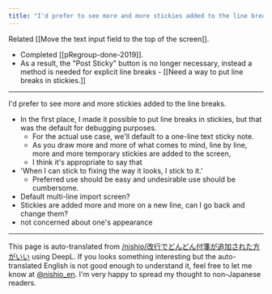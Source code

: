 ```yaml
---
title: "I'd prefer to see more and more stickies added to the line breaks."
---
```


Related [[Move the text input field to the top of the screen]].
- Completed [[pRegroup-done-2019]].
- As a result, the "Post Sticky" button is no longer necessary, instead a method is needed for explicit line breaks
        - [[Need a way to put line breaks in stickies.]]
---
I'd prefer to see more and more stickies added to the line breaks.
- In the first place, I made it possible to put line breaks in stickies, but that was the default for debugging purposes.
    - For the actual use case, we'll default to a one-line text sticky note.
    - As you draw more and more of what comes to mind, line by line, more and more temporary stickies are added to the screen,
    - I think it's appropriate to say that
- 'When I can stick to fixing the way it looks, I stick to it.'
    - Preferred use should be easy and undesirable use should be cumbersome.
- Default multi-line import screen?
- Stickies are added more and more on a new line, can I go back and change them?
- not concerned about one's appearance

---
This page is auto-translated from [/nishio/改行でどんどん付箋が追加された方がいい](https://scrapbox.io/nishio/改行でどんどん付箋が追加された方がいい) using DeepL. If you looks something interesting but the auto-translated English is not good enough to understand it, feel free to let me know at [@nishio_en](https://twitter.com/nishio_en). I'm very happy to spread my thought to non-Japanese readers.